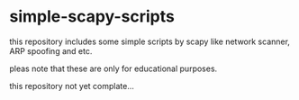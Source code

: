 # simple-scapy-scripts
this repository includes some simple scripts by scapy like network scanner, ARP spoofing and etc.

pleas note that these are only for educational purposes.

this repository not yet complate...
